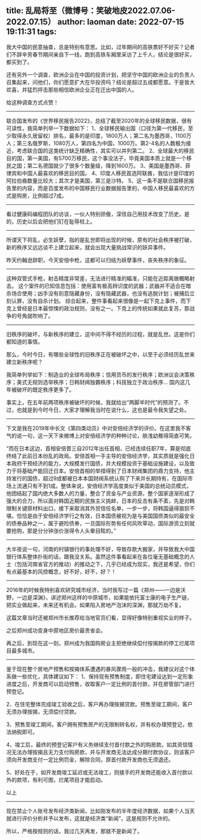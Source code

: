 title: 乱局将至（微博号：笑破地皮2022.07.06-2022.07.15）
author: laoman
date: 2022-07-15 19:11:31
tags:
---
我大中国的民意抽查，总是特别有意思。<!-- more-->比如，过年期间的高铁票好不好买？记者们不辞辛劳春节期间亲自下一线，跑到高铁车厢里采访了上千人，结论是很好买，都买到了。

还有另外一个调查，欧洲企业在中国的投资计划，把坚守中国的欧洲企业的负责人召集起来，问他们，你们愿意扩大在华投资吗？结论是超过五成都愿意。于是皆大欢喜，并猛烈抨击那些相信欧洲企业正在迁出中国的人。

给这种调查方式点赞！
- - - 
联合国发布的《世界移民报告2022》，总结了截至2020年的全球移民数据，很有可读性，我简单列举一下数据如下：
1、全球移民输出国（口径为第一代移民，至少取得永久居留权）排名，最多的是印度，1800万人；第二名为墨西哥，1100万人；第三名俄罗斯，1080万人，第四名为中国，1000万。第2-4名的人数极为接近，考虑联合国的这类统计缺乏精确性，其实可以并列第二。
2、全球最大的移民目的国，第一美国，有5700万移民，这个事没法子，毕竟美国本质上就是一个移民之国；第二名德国就少了很多个数量级，降到1600万。
3、美国是墨西哥、菲律宾和中国人最喜欢的移民目的国。
4、印度人移民首选阿联酋，我估计是印度的阿拉伯裔数量比较大；其次才是美国，第三是沙特。
5、这一条不是联合国移民报告里的内容，而是百度发布的中国移民行业数据报告里的，中国人移民最喜欢的方式是购房，比例超过7成。
- - - 
看过健康码编程团队的访谈，一伙人特别骄傲，深信自己用技术改变了历史。是的，历史以后会把他们钉在耻辱柱上。
- - -
所谓天下将乱，必生妖孽，指的是乱世即将出现的时候，原有的社会秩序被打破，新的秩序又远远谈不上建立起来，就会出现大量挑战常识的妖异事件。

昨天约翰逊辞职，今天安倍中枪，这都可以归结为妖孽事件，丧失秩序的象征。 
- - -
这种双管式手枪，射击精度非常差，无法进行精准的瞄准，只能在近距离做概略射击。
这个案件的已知信息包括：使用富有极高辨识度的武器；武器并不适合在暗杀场合使用；凶手没有刻意隐藏身份，没有隐藏武器，也没有逃脱计划；被捕后立刻认罪，没有自杀计划。
综合起来，整件事看起来很像是一起下克上事件，而下克上曾经是日本最惊悚的政治规则，没有之一。下克上的传统如果就此复苏，那战争的号角就吹响了。
- - - 
旧秩序的破坏，与新秩序的建立，这中间不得不经历的过程，就是乱世。这是你们都知道的事情。

那么，今时今日，有哪些全球性的旧秩序正在被破坏之中，以至于必须经历乱世来建立新秩序呢？

我简单列举如下：制造业的全球布局秩序；信用货币的发行秩序；欧洲议会决策秩序；美式无规则选举秩序；日韩财阀独霸秩序；科技独立于政治秩序…
国内这几年被破坏的既定秩序更多了。

事实上，在五年前两项秩序被破坏的时候，我就给出“两脚羊时代”的预测了。不过，也就是到今时今日，大家才理解我当时在说什么，这也是最令我失望之处。
- - - 
下文是我在2019年中长文《第四类动员》中对安倍经济学的评价。在这里我不客气的说一句，这一天下来微博上对安倍经济学的种种讨论，肤浅幼稚得简直可笑。

“而在日本这边，首相安倍晋三自2012年出任首相，已经连续任职7年，算是彻底终结了此前日本纷乱的政局。安倍首相一手主导的安倍经济学，其实质就是强化日本政府干预经济的能力，大规模发行国债，并大规模投资于基础设施建设，以及致力于将基础产能回迁日本。安倍首相的举措得到了日本财阀集团的鼎力支持，他主持发行的国债，超过9成都被日本本国财阀系统认购了下来并长期持有，在国际市场上流通只有不到1成。整体来说，安倍经济学高度类似于美国的总统动员模式，他团结起了国内绝大多数人的力量，整合了资金与产业资源，整个国家逐渐形成了强大的合力，所以面对韩国近期的民族主义挑衅，日本的反击有条不紊，先是对韩限制关键原材料出口，接下来取消其外贸信任名单，一步一步，将韩国逼得狼狈不堪。恰恰是由于安倍经济学行之有效，日本国债被视为是与美国国债类似的最安全的债券品种之一，属于避险债券，一旦国际形势有任何风吹草动，国际游资立刻就要抢购，那是分分钟涨价涨得令人头晕目眩的。”
- - - 
大半夜说一句，河南的村镇银行的事处理不好，导致存款大搬家，并导致我大中国银行体系整体扑街的话，跟我没关系。虽然这件事看起来在各位毫无基础概念的人士（包括河南省官方的推动）的推动之下，几乎已经成为现实，我还是希望，你们有点最基本的风控概念，好不好，好不，好？！ ​​​
- - - 
2016年的时候我特别喜欢研究城市经济，当时我写过一篇《郑州——一边是沃野，一边是深渊》，讲述郑州这样的中原城市，如果能依托富士康的电子生产链，把实业做起来，未来还有机会。如果陷入房地产泡沫的深渊，那就万劫不复。

这篇文章当时还被郑州市长推荐给当地官员们看，显得好像特别重视实业的样子。

之后郑州成功变身中原地区房价最贵省会。

再之后，到现在这一刻，郑州成为我国购房业主拒绝继续偿付按揭款的停工烂尾项目最多城市。
- - - 
鉴于现在整个房地产预售和按揭体系遭遇的暴风骤雨一般的冲击，我建议对这个体系做一些优化，具体建议如下：
1、保持现有预售制度，即住宅建设达到一定形象进度之后，开发商可以启动预售，收取客户一定比例的首付款，并在房管部门进行预登记。

2、在住宅整体完成竣工验收之后，客户再办理按揭贷款。预售至竣工期间，客户无须办理按揭，无须偿付贷款。

3、预售至竣工期间，客户拥有预售房产的无限制转名权，并有权办理预登记，依法纳税即可。

4、竣工后，最终的预登记客户有义务继续支付首付款之外的购房款。如其资信情况无法办理按揭且无力支付购房款，并与开发商无法达成分期付款协议，则该客户须向开发商支付一定比例罚金，解除合同，原首付款开发商也无须退还。

5、好处在于，如开发商竣工延迟或无法竣工，则接手的开发商还能收入首付款以外的款项，有利可图，烂尾项目才能启动。

以上
- - - 
现在禁止个人账号发布经济类新闻，比如刚发布的半年度经济数据，如果个人当天就进行评价分析并予以发布，这就是经济类“新闻”，这是规则不允许的。

所以，严格按规则的话，我过几天再发，那就不是新闻了。